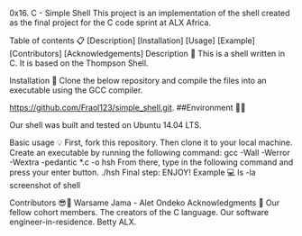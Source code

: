 0x16. C - Simple Shell This project is an implementation of the shell created as the final project for the C code sprint at ALX Africa.

Table of contents 📋 [Description] [Installation] [Usage] [Example] [Contributors] [Acknowledgements] Description 📧 This is a shell written in C. It is based on the Thompson Shell.

Installation 🔧 Clone the below repository and compile the files into an executable using the GCC compiler.

https://github.com/Fraol123/simple_shell.git. ##Environment 🌲🌲

Our shell was built and tested on Ubuntu 14.04 LTS.

Basic usage 💡 First, fork this repository. Then clone it to your local machine. Create an executable by running the following command: gcc -Wall -Werror -Wextra -pedantic *.c -o hsh From there, type in the following command and press your enter button. ./hsh Final step: ENJOY! Example 💻 ls -la screenshot of shell

Contributors 😎💪 Warsame Jama - Alet Ondeko  Acknowledgments 🙏 Our fellow cohort members. The creators of the C language. Our software engineer-in-residence. Betty ALX.
